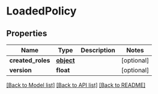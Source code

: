 # LoadedPolicy

## Properties
Name | Type | Description | Notes
------------ | ------------- | ------------- | -------------
**created_roles** | [**object**](.md) |  | [optional] 
**version** | **float** |  | [optional] 

[[Back to Model list]](../README.md#documentation-for-models) [[Back to API list]](../README.md#documentation-for-api-endpoints) [[Back to README]](../README.md)


